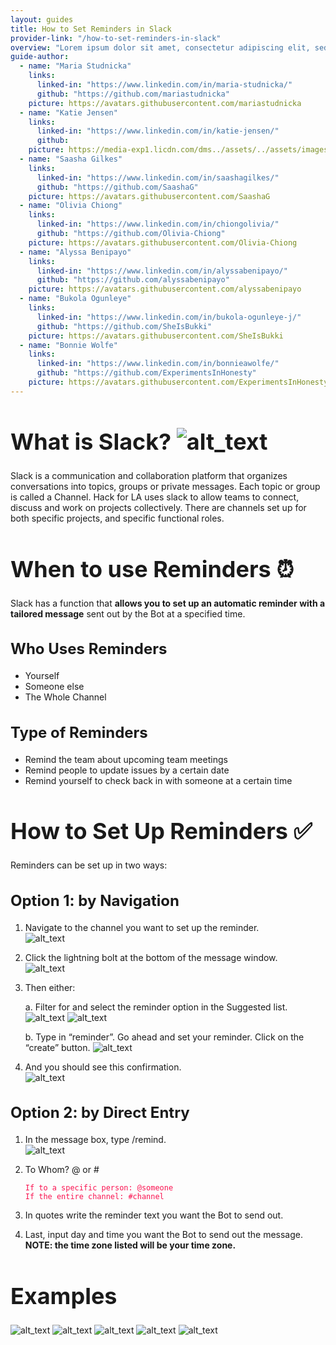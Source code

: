 ```yaml
---
layout: guides
title: How to Set Reminders in Slack
provider-link: "/how-to-set-reminders-in-slack"
overview: "Lorem ipsum dolor sit amet, consectetur adipiscing elit, sed do eiusmod tempor incididunt ut labore et dolore magna aliqua. Ut enim ad minim veniam, quis nostrud exercitation ullamco laboris nisi ut aliquip ex ea commodo consequat. Duis aute irure dolor in reprehenderit in voluptate velit esse cillum dolore eu fugiat nulla pariatur. Excepteur sint occaecat cupidatat non proident, sunt in culpa qui officia deserunt mollit anim id est laborum."
guide-author:
  - name: "Maria Studnicka"
    links:
      linked-in: "https://www.linkedin.com/in/maria-studnicka/"
      github: "https://github.com/mariastudnicka"
    picture: https://avatars.githubusercontent.com/mariastudnicka
  - name: "Katie Jensen" 
    links:
      linked-in: "https://www.linkedin.com/in/katie-jensen/"
      github: 
    picture: https://media-exp1.licdn.com/dms../assets/../assets/images/guides/how-to-set-reminders-in-slack/guides/how-to-set-reminders-in-slack-2/_image/C4E03AQFxH7i2p-BbAQ/profile-displayphoto-shrink_400_400/0/1623178954400?e=1650499200&v=beta&t=7JZ76Ux55xt-UhcvTWODpcMDYcP1v9nHa6Pymi9Hae4
  - name: "Saasha Gilkes"
    links:
      linked-in: "https://www.linkedin.com/in/saashagilkes/"
      github: "https://github.com/SaashaG"
    picture: https://avatars.githubusercontent.com/SaashaG
  - name: "Olivia Chiong"
    links:
      linked-in: "https://www.linkedin.com/in/chiongolivia/"
      github: "https://github.com/Olivia-Chiong"
    picture: https://avatars.githubusercontent.com/Olivia-Chiong
  - name: "Alyssa Benipayo"
    links:
      linked-in: "https://www.linkedin.com/in/alyssabenipayo/"
      github: "https://github.com/alyssabenipayo"
    picture: https://avatars.githubusercontent.com/alyssabenipayo    
  - name: "Bukola Ogunleye"
    links:
      linked-in: "https://www.linkedin.com/in/bukola-ogunleye-j/"
      github: "https://github.com/SheIsBukki"
    picture: https://avatars.githubusercontent.com/SheIsBukki   
  - name: "Bonnie Wolfe" 
    links:
      linked-in: "https://www.linkedin.com/in/bonnieawolfe/"
      github: "https://github.com/ExperimentsInHonesty"
    picture: https://avatars.githubusercontent.com/ExperimentsInHonesty   
---
```


<style>
  
  code {
    color: #FA114F;
  }

  h1 {
	font-size: 36px;
  }
  
  h2 {
	font-size: 24px
  }
  
  h3 {
	font-size: 20px;
  }

</style>

# **What** is Slack? ![alt_text](../assets/images/guides/how-to-set-reminders-in-slack/slack-icon.png "image_tooltip")

Slack is a communication and collaboration platform that organizes conversations into topics, groups or private messages.  Each topic or group is called a Channel.  Hack for LA uses slack to allow teams to connect, discuss and work on projects collectively.  There are channels set up for both specific projects, and specific functional roles. 


# **When** to use Reminders ⏰

Slack has a function that **allows you to set up an automatic reminder with a tailored message** sent out by the Bot at a specified time.  


## Who Uses Reminders

* Yourself 
* Someone else 
* The Whole Channel


## Type of Reminders

* Remind the team about upcoming team meetings
* Remind people to update issues by a certain date
* Remind yourself to check back in with someone at a certain time


# **How** to Set Up Reminders ✅

Reminders can be set up in two ways: 


## Option 1: by Navigation

1. Navigate to the channel you want to set up the reminder.<br>
  ![alt_text](../assets/images/guides/how-to-set-reminders-in-slack/image1.png#content "image_tooltip")

2. Click the lightning bolt at the bottom of the message window.<br>
  ![alt_text](../assets/images/guides/how-to-set-reminders-in-slack/image13.png#content "image_tooltip")

3. Then either:

   a. Filter for and select the reminder option in the Suggested list.
    ![alt_text](../assets/images/guides/how-to-set-reminders-in-slack/image8.png#content "image_tooltip")
    ![alt_text](../assets/images/guides/how-to-set-reminders-in-slack/image2.png#content "image_tooltip")

   b. Type in “reminder”. Go ahead and set your reminder. Click on the “create” button.
    ![alt_text](../assets/images/guides/how-to-set-reminders-in-slack/image14.png#content "image_tooltip")

4. And you should see this confirmation. <br>
  ![alt_text](../assets/images/guides/how-to-set-reminders-in-slack/image12.png#content "image_tooltip")  

## Option 2: by Direct Entry

1. In the message box, type /remind. <br>
  ![alt_text](../assets/images/guides/how-to-set-reminders-in-slack/image10.png#content "image_tooltip")

2. To Whom? @ or # <br>

   `If to a specific person: @someone` <br>
   `If the entire channel: #channel`

3. In quotes write the reminder text you want the Bot to send out.

4. Last, input day and time you want the Bot to send out the message. **NOTE: the time zone listed will be your time zone.**


# **Examples**

![alt_text](../assets/images/guides/how-to-set-reminders-in-slack/image6.png#examples "image_tooltip")
![alt_text](../assets/images/guides/how-to-set-reminders-in-slack/image4.png#examples "image_tooltip")
![alt_text](../assets/images/guides/how-to-set-reminders-in-slack/image7.png#examples "image_tooltip")
![alt_text](../assets/images/guides/how-to-set-reminders-in-slack/image11.png#examples "image_tooltip")
![alt_text](../assets/images/guides/how-to-set-reminders-in-slack/image3.png#examples "image_tooltip")



<!-- # **Guide Authors**

Peer-created guides are an important part of Hack for LA’s Culture.  They are created by our Volunteer Members based on effective processes developed on our projects.

This guide was created and contributed to by: Maria Studnicka, Katie Jensen, Saasha Gilkes, Oliva Chiong, Alyssa Benipayo, Bukola Ogunleye and Bonnie Wolfe

If you would like to contribute, please see the contribution methods available:

If you are a member of the Hack for LA community you can post any comments directly in the iterative  version of this guide: [How to Set Reminders in Slack](https://www.google.com/)<span style="text-decoration:underline;">.</span>

If you are outside the Hack for LA community, please use this [feedback form](https://www.google.com/) to provide suggestions for improvement or how the guide is useful for you. -->

